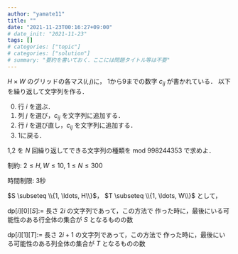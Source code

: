 ```yaml
---
author: "yamate11"
title: ""
date: "2021-11-23T00:16:27+09:00"
# date_init: "2021-11-23"
tags: []
# categories: ["topic"]
# categories: ["solution"]
# summary: "要約を書いておく．ここには問題タイトル等は不要" 
---
```


<!-- タイトルはキーワードがインデックスされないかもしれないので，
     ここに書いておく -->
<!-- AtCoder *** Contest xxx - A*C xxx F - 問題タイトル の解法です．-->


$H\times W$ のグリッドの各マス$(i,j)$に，
1から9までの数字 $c_{ij}$ が書かれている．
以下を繰り返して文字列を作る．

0. 行 $i$ を選ぶ．
1. 列 $j$ を選び，$c_{ij}$ を文字列に追加する．
2. 行 $i$ を選び直し，$c_{ij}$ を文字列に追加する．
3. 1に戻る．

1,2 を $N$ 回繰り返してできる文字列の種類を mod 998244353 で求めよ．

制約: $2 \leq H,W \leq 10$, $1 \leq N \leq 300$

時間制限: 3秒

$S \subseteq \\{1, \ldots, H\\}$，
$T \subseteq \\{1, \ldots, W\\}$ として，

$\textrm{dp}[i][0][S] :=$ 長さ $2i$ の文字列であって，この方法で
作った時に，最後にいる可能性のある行全体の集合が $S$ となるものの数

$\textrm{dp}[i][1][T] :=$ 長さ $2i + 1$ の文字列であって，この方法で
作った時に，最後にいる可能性のある列全体の集合が $T$ となるものの数



